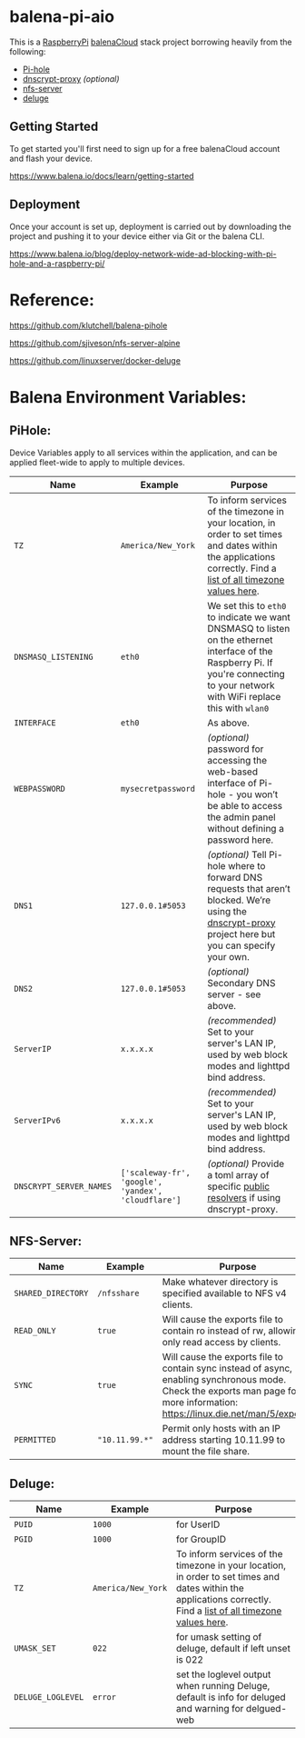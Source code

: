 # balena-pi-aio

This is a [RaspberryPi](https://www.raspberrypi.org/) [balenaCloud](https://www.balena.io/cloud) stack project borrowing heavily from the following:

* [Pi-hole](https://hub.docker.com/r/pihole/pihole/)
* [dnscrypt-proxy](https://github.com/DNSCrypt/dnscrypt-proxy) _(optional)_
* [nfs-server](https://github.com/sjiveson/nfs-server-alpine)
* [deluge](https://github.com/linuxserver/docker-deluge)

## Getting Started

To get started you'll first need to sign up for a free balenaCloud account and flash your device.

<https://www.balena.io/docs/learn/getting-started>

## Deployment

Once your account is set up, deployment is carried out by downloading the project and pushing it to your device either via Git or the balena CLI.

<https://www.balena.io/blog/deploy-network-wide-ad-blocking-with-pi-hole-and-a-raspberry-pi/>


# Reference:
https://github.com/klutchell/balena-pihole

https://github.com/sjiveson/nfs-server-alpine

https://github.com/linuxserver/docker-deluge

# Balena Environment Variables:
## PiHole:

Device Variables apply to all services within the application, and can be applied fleet-wide to apply to multiple devices.

|Name|Example|Purpose|
|---|---|---|
|`TZ`|`America/New_York`|To inform services of the timezone in your location, in order to set times and dates within the applications correctly. Find a [list of all timezone values here](https://en.wikipedia.org/wiki/List_of_tz_database_time_zones).|
|`DNSMASQ_LISTENING`|`eth0`|We set this to `eth0` to indicate we want DNSMASQ to listen on the ethernet interface of the Raspberry Pi. If you're connecting to your network with WiFi replace this with `wlan0`|
|`INTERFACE`|`eth0`|As above.|
|`WEBPASSWORD`|`mysecretpassword`|_(optional)_ password for accessing the web-based interface of Pi-hole - you won’t be able to access the admin panel without defining a password here.
|`DNS1`|`127.0.0.1#5053`|_(optional)_ Tell Pi-hole where to forward DNS requests that aren’t blocked. We’re using the [dnscrypt-proxy](https://github.com/DNSCrypt/dnscrypt-proxy) project here but you can specify your own.|
|`DNS2`|`127.0.0.1#5053`|_(optional)_ Secondary DNS server - see above.|
|`ServerIP`|`x.x.x.x`|_(recommended)_ Set to your server's LAN IP, used by web block modes and lighttpd bind address.|
|`ServerIPv6`|`x.x.x.x`|_(recommended)_ Set to your server's LAN IP, used by web block modes and lighttpd bind address.|
|`DNSCRYPT_SERVER_NAMES`|`['scaleway-fr', 'google', 'yandex', 'cloudflare']`|_(optional)_ Provide a toml array of specific [public resolvers](https://download.dnscrypt.info/dnscrypt-resolvers/v2/public-resolvers.md) if using dnscrypt-proxy.|

## NFS-Server:

|Name|Example|Purpose|
|---|---|---|
|`SHARED_DIRECTORY`|`/nfsshare`|Make whatever directory is specified available to NFS v4 clients.|
|`READ_ONLY`|`true`|Will cause the exports file to contain ro instead of rw, allowing only read access by clients.|
|`SYNC`|`true`|Will cause the exports file to contain sync instead of async, enabling synchronous mode. Check the exports man page for more information: https://linux.die.net/man/5/exports.|
|`PERMITTED`|`"10.11.99.*"`|Permit only hosts with an IP address starting 10.11.99 to mount the file share.|

## Deluge:

|Name|Example|Purpose|
|---|---|---|
|`PUID`|`1000` | for UserID|
|`PGID`|`1000` | for GroupID|
|`TZ`|`America/New_York`|To inform services of the timezone in your location, in order to set times and dates within the applications correctly. Find a [list of all timezone values here](https://en.wikipedia.org/wiki/List_of_tz_database_time_zones).|
|`UMASK_SET`|`022` | for umask setting of deluge, default if left unset is 022 |
|`DELUGE_LOGLEVEL`|`error` | set the loglevel output when running Deluge, default is info for deluged and warning for delgued-web |
